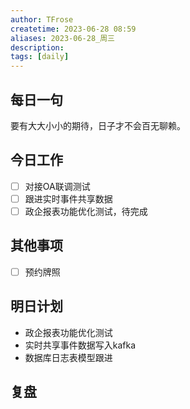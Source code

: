```yaml
---
author: TFrose
createtime: 2023-06-28 08:59
aliases: 2023-06-28_周三
description:
tags: [daily]
---
```


## 每日一句
要有大大小小的期待，日子才不会百无聊赖。

## 今日工作
- [ ] 对接OA联调测试
- [ ] 跟进实时事件共享数据
- [ ] 政企报表功能优化测试，待完成

## 其他事项
- [ ] 预约牌照

## 明日计划
- 政企报表功能优化测试
- 实时共享事件数据写入kafka
- 数据库日志表模型跟进

## 复盘

